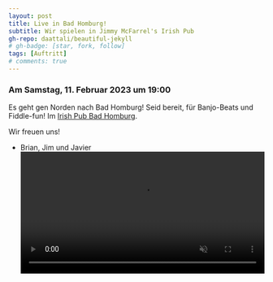 ```yaml
---
layout: post
title: Live in Bad Homburg!
subtitle: Wir spielen in Jimmy McFarrel's Irish Pub
gh-repo: daattali/beautiful-jekyll
# gh-badge: [star, fork, follow]
tags: [Auftritt]
# comments: true
---
```


### Am Samstag, 11. Februar 2023 um 19:00

Es geht gen Norden nach Bad Homburg! Seid bereit, für Banjo-Beats und Fiddle-fun!
Im [Irish Pub Bad Homburg](https://jimmymcfarrelsirishpub.de/).

Wir freuen uns!

- Brian, Jim und Javier  
<video src="/assets/img/choochoo.mp4" autoplay muted controls loop width="100%"></video>
